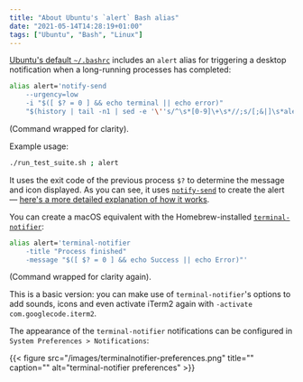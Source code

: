 ```yaml
---
title: "About Ubuntu's `alert` Bash alias"
date: "2021-05-14T14:28:19+01:00"
tags: ["Ubuntu", "Bash", "Linux"]
---
```


[Ubuntu's default `~/.bashrc`][bashrc] includes an `alert` alias for triggering
a desktop notification when a long-running processes has completed:

```bash
alias alert='notify-send
    --urgency=low
    -i "$([ $? = 0 ] && echo terminal || echo error)"
    "$(history | tail -n1 | sed -e '\''s/^\s*[0-9]\+\s*//;s/[;&|]\s*alert$//'\'')"'
```

(Command wrapped for clarity).

Example usage:

```bash
./run_test_suite.sh ; alert
```

It uses the exit code of the previous process `$?` to determine the message and
icon displayed. As you can see, it uses [`notify-send`][notifysend] to create
the alert — [here's a more detailed explanation of how it works][explanation].

You can create a macOS equivalent with the Homebrew-installed
[`terminal-notifier`][terminalnotifier]:

```bash
alias alert='terminal-notifier
    -title "Process finished"
    -message "$([ $? = 0 ] && echo Success || echo Error)"'
```

(Command wrapped for clarity again).

This is a basic version: you can make use of `terminal-notifier`'s options to
add sounds, icons and even activate iTerm2 again with
`-activate com.googlecode.iterm2`.

The appearance of the `terminal-notifier` notifications can be configured in
`System Preferences > Notifications`:

{{< figure src="/images/terminalnotifier-preferences.png" title="" caption="" alt="terminal-notifier preferences" >}}

[bashrc]:
  https://git.launchpad.net/ubuntu/+source/bash/tree/debian/skel.bashrc#n97
[explanation]:
  https://saddlebackcss.github.io/tutorials/bash/2016/01/20/how-bash-alert-works
[notifysend]: https://ss64.com/bash/notify-send.html
[terminalnotifier]: https://formulae.brew.sh/formula/terminal-notifier
